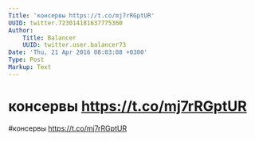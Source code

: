 ```yaml
---
Title: 'консервы https://t.co/mj7rRGptUR'
UUID: twitter.723014181637775360
Author:
    Title: Balancer
    UUID: twitter.user.balancer73
Date: 'Thu, 21 Apr 2016 08:03:08 +0300'
Type: Post
Markup: Text
---
```


# консервы https://t.co/mj7rRGptUR

#консервы https://t.co/mj7rRGptUR
